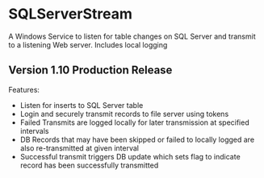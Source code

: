 # SQLServerStream
A Windows Service to listen for table changes on SQL Server and transmit to a listening Web server. Includes local logging


## Version 1.10 Production Release

Features:
- Listen for inserts to SQL Server table
- Login and securely transmit records to file server using tokens
- Failed Transmits are logged locally for later transmission at specified intervals
- DB Records that may have been skipped or failed to locally logged are also re-transmitted at given interval
- Successful transmit triggers DB update which sets flag to indicate record has been successfully transmitted
